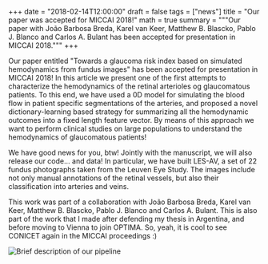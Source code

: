 +++
date = "2018-02-14T12:00:00"
draft = false
tags = ["news"]
title = "Our paper was accepted for MICCAI 2018!"
math = true
summary = """Our paper with João Barbosa Breda, Karel van Keer, Matthew B. Blascko, Pablo J. Blanco and Carlos A. Bulant has been accepted for presentation in MICCAI 2018."""
+++

Our paper entitled "Towards a glaucoma risk index based on simulated hemodynamics from fundus images" has been accepted for presentation in MICCAI 2018! 
In this article we present one of the first attempts to characterize the hemodynamics of the retinal arterioles og glaucomatous patients. To this end, we have used a 0D model for simulating the blood flow in patient specific segmentations of the arteries, and proposed a novel dictionary-learning based strategy for summarizing all the hemodynamic outcomes into a fixed length feature vector. By means of this approach we want to perform clinical studies on large populations to understand the hemodynamics of glaucomatous patients!

We have good news for you, btw! Jointly with the manuscript, we will also release our code... and data! In particular, we have built LES-AV, a set of 22 fundus photographs taken from the Leuven Eye Study. The images include not only manual annotations of the retinal vessels, but also their classification into arteries and veins.

This work was part of a collaboration with João Barbosa Breda, Karel van Keer, Matthew B. Blascko, Pablo J. Blanco and Carlos A. Bulant. This is also part of the work that I made after defending my thesis in Argentina, and before moving to Vienna to join OPTIMA. So, yeah, it is cool to see CONICET again in the MICCAI proceedings :)

![Brief description of our pipeline](/img/miccai2018header.png)